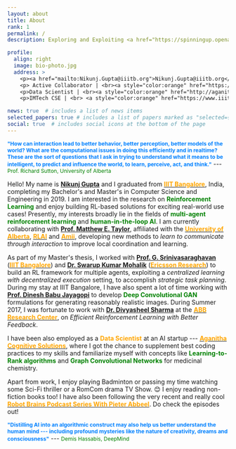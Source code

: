 ```yaml
---
layout: about
title: About
rank: 1
permalink: /
description: Exploring and Exploiting <a href="https://spinningup.openai.com/en/latest/">Deep Reinforcement Learning</a>! 

profile:
  align: right
  image: bio-photo.jpg
  address: >
    <p><a href="mailto:Nikunj.Gupta@iiitb.org">Nikunj.Gupta@iiitb.org</a><p><br> 
    <p> Active Collaborator | <br><a style="color:orange" href="https://irll.ca/">The Intelligent Robot Learning Lab, University of Alberta</a></p><br>
    <p>Data Scientist | <br><a style="color:orange" href="http://aganitha.ai/">Aganitha Cognitive Solutions</p><br>
    <p>IMTech CSE | <br> <a style="color:orange" href="https://www.iiitb.ac.in/">IIIT Bangalore</p> 

news: true  # includes a list of news items
selected_papers: true # includes a list of papers marked as "selected={true}"
social: true  # includes social icons at the bottom of the page
---
```


**<span style="color:#0080ff;font-size:12px">"How can interaction lead to better behavior, better perception, better models of the world? What are the computational issues in doing this efficiently and in realtime? These are the sort of questions that I ask in trying to understand what it means to be intelligent, to predict and influence the world, to learn, perceive, act, and think."</span>** --- <span style="color:green;font-size:12px">Prof. Richard Sutton, University of Alberta</span> 

Hello! My name is [**Nikunj Gupta**](http://nikunj-gupta.github.io/) and I graduated from [**<span style="color:orange">IIIT Bangalore</span>**](https://www.iiitb.ac.in/), India, completing my Bachelor's and Master's in Computer Science and Engineering in 2019.  I am interested in the research on **<span style="color:green">Reinforcement Learning</span>** and enjoy building RL-based solutions for exciting real-world use cases! Presently, my interests broadly lie in the fields of **<span style="color:green">multi-agent reinforcement learning</span>** and **<span style="color:green">human-in-the-loop AI</span>**.  I am currently collaborating with [**Prof. Matthew E. Taylor**](https://drmatttaylor.net/), affiliated with the [**<span style="color:orange">University of Alberta</span>**](https://ualberta.ca/), [**<span style="color:orange">RLAI</span>**](http://rlai.ualberta.ca/) and [**<span style="color:orange">Amii</span>**](https://amii.ca/), developing new methods to *learn to communicate through interaction* to improve local coordination and learning. 

As part of my Master's thesis, I worked with [**Prof. G. Srinivasaraghavan**](https://www.iiitb.ac.in/faculty/g-srinivasaraghavan) ([**<span style="color:orange">IIIT Bangalore</span>**](https://www.iiitb.ac.in/)) and [**Dr. Swarup Kumar Mohalik**](https://www.linkedin.com/in/swarup-mohalik-9845181/?originalSubdomain=in) ([**<span style="color:orange">Ericsson Research</span>**](https://www.ericsson.com/en)) to build an RL framework for multiple agents, exploiting a *centralized learning with decentralized execution* setting, to accomplish *strategic task planning*. During my stay at IIIT Bangalore, I have also spent a lot of time working with [**Prof. Dinesh Babu Jayagopi**](https://scholar.google.com/citations?user=tVEF11EAAAAJ&hl=en) to develop **<span style="color:green">Deep Convolutional GAN</span>** formulations for generating reasonably realistic images. During Summer 2017, I was fortunate to work with [**Dr. Divyasheel Sharma**](https://www.linkedin.com/in/divyasheel-sharma-2438361/?originalSubdomain=in) at the [**<span style="color:orange">ABB Research Center</span>**](https://global.abb/group/en/technology/corporate-research-centers/india), on *Efficient Reinforcement Learning with Better Feedback*. 

I have been also employed as a <span style="color:orange">**Data Scientist**</span> at an AI startup --- [**<span style="color:orange">Aganitha Cognitive Solutions</span>**](https://aganitha.ai/), where I got the chance to supplement best coding practices to my skills and familiarize myself with concepts like **<span style="color:green">Learning-to-Rank algorithms</span>** and **<span style="color:green">Graph Convolutional Networks</span>** for medicinal chemistry. 

Apart from work, I enjoy playing Badminton or passing my time watching some Sci-Fi thriller or a RomCom drama TV Show. :blush: I enjoy reading non-fiction books too! I have also been following the very recent and really cool [**<span style="color:orange">Robot Brains Podcast Series With Pieter Abbeel</span>**](https://shows.acast.com/the-robot-brains). Do check the episodes out! 

**<span style="color:#0080ff;font-size:12px">"Distilling AI into an algorithmic construct may also help us better understand the human mind --- including profound mysteries like the nature of creativity, dreams and consciousness"</span>** --- <span style="color:green;font-size:12px">Demis Hassabis, DeepMind</span>
